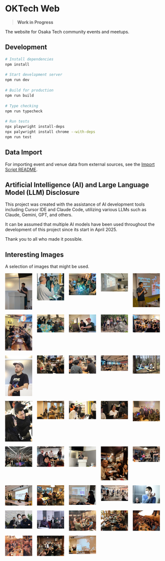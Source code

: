 # OKTech Web

> **Work in Progress**

The website for Osaka Tech community events and meetups.

## Development

```bash
# Install dependencies
npm install

# Start development server
npm run dev

# Build for production
npm run build

# Type checking
npm run typecheck

# Run tests
npx playwright install-deps
npx palywright install chrome --with-deps
npm run test
```

## Data Import

For importing event and venue data from external sources, see the [Import Script README](./scripts/import-data/README.md).

## Artificial Intelligence (AI) and Large Language Model (LLM) Disclosure

This project was created with the assistance of AI development tools including Cursor IDE and Claude Code, utilizing various LLMs such as Claude, Gemini, GPT, and others.

It can be assumed that multiple AI models have been used throughout the development of this project since its start in April 2025.

Thank you to all who made it possible.

## Interesting Images

A selection of images that might be used.

<div style="display: grid; grid-template-columns: repeat(5, 1fr); gap: 1rem;">
  <img src="./content/events/308580120-agentic-sentiments/gallery/PXL_20250719_0946379792.webp" />
  <img src="./content/events/307265699-led-and-vulnerability-disclosure/gallery/PXL_20250524_0847554502.webp" />
  <img src="./content/events/307265699-led-and-vulnerability-disclosure/gallery/PXL_20250524_0847033052.webp" />
  <img src="./content/events/307265699-led-and-vulnerability-disclosure/gallery/PXL_20250524_0820206402.webp" />
  <img src="./content/events/305451315-rights-and-unions/gallery/PXL_20250419_0930442362.webp" />
  <img src="./content/events/305451315-rights-and-unions/gallery/IMG_1912.webp" />
  <img src="./content/events/305805233-osaka-hanami-2025/gallery/DSCF4917.webp" />
  <img src="./content/events/302995505-how-to-present-and-sql/gallery/DSCF0941.webp" />
  <img src="./content/events/302939361-kiyotakigawa-escape/gallery/IMG_20240929_1009242.webp" />
  <img src="./content/events/302750416-key-to-resume/gallery/IMG_20240921_1733592.webp" />
  <img src="./content/events/301574205-the-state-of-js/gallery/IMG_0349.webp" />
  <img src="./content/events/301456891-workshop-like-s3/gallery/IMG_7669.webp" />
  <img src="./content/events/300388533-cross-cultural-teams/gallery/IMG_20240518_2030412.webp" />
  <img src="./content/events/299830334-vim-and-noise/gallery/IMG_20240413_1728142.webp" />
  <img src="./content/events/299335046-osaka-hanami-2024/gallery/IMG_9924.webp" />
  <img src="./content/events/299334647-workshop-create-a-blogportfolio-in-astro-and-hygraph/gallery/IMG_9847.webp" />
  <img src="./content/events/299334647-workshop-create-a-blogportfolio-in-astro-and-hygraph/gallery/IMG_9751.webp" />
  <img src="./content/events/299334647-workshop-create-a-blogportfolio-in-astro-and-hygraph/gallery/IMG_9863.webp" />
  <img src="./content/events/299455127-wasm-airplanes-and-llm/gallery/IMG_9659.webp" />
  <img src="./content/events/298753731-try-nostr-with-shisha/gallery/IMG_4962.webp" />
  <img src="./content/events/297594896-end-of-2023-dinner/gallery/IMG_7856.webp" />
  <img src="./content/events/296533487-working-conditions-in-japan-discussion/gallery/351668.webp" />
  <img src="./content/events/296533401-conceptual-october/gallery/IMG_0242.webp" />
  <img src="./content/events/295693488-visual-tests-and-networking/gallery/IMG_20230923_1929424.webp" />
  <img src="./content/events/293876831-casual-programming-night/gallery/IMG_20230627_1928592.webp" />
  <img src="./content/events/292890108-colorful-web-meetup/gallery/IMG_20230617_1731252.webp" />
  <img src="./content/events/293779684-casual-programming-night/gallery/IMG_2412.webp" />
  <img src="./content/events/293291174-with-no-code-to-business/gallery/IMG_20230520_1723082.webp" />
  <img src="./content/events/292146517-astrobuild-workshop-by-tamas-piros/gallery/IMG_20230519_1908272.webp" />
  <img src="./content/events/291352432-beginning-perspectives-in-march/gallery/P1450864.webp" />
  <img src="./content/events/291352411-webcomponents-graphql/gallery/IMG_0024.webp" />
  <img src="./content/events/291352411-webcomponents-graphql/gallery/IMG_0005.webp" />
  <img src="./content/events/287537418-martian-summer/gallery/213596.webp" />
  <img src="./content/events/264050187-autumn-the-beautiful-season-of-colors-osaka-web-dev-and-design-meetup-in-october/gallery/578454.webp" />
  <img src="./content/events/264574361-osaka-web-developer-and-designer-meetup-september/gallery/276278.webp" />
  <img src="./content/events/263532260-hot-summer-hot-topics-osaka-web-dev-and-design-meetup-in-august/gallery/255202.webp" />
  <img src="./content/events/262191703-june-osaka-web-dev-and-design-meetup/gallery/771026.webp" />
  <img src="./content/events/302995505-how-to-present-and-sql/gallery/DSCF0839.webp" />
</div>
